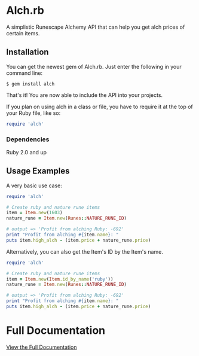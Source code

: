 # Alch.rb
A simplistic Runescape Alchemy API that can help you get alch prices of certain items.

## Installation
You can get the newest gem of Alch.rb.  Just enter the following in your command line:

`$ gem install alch`

That's it! You are now able to include the API into your projects.

If you plan on using alch in a class or file, you have to require it at the top of your Ruby file, like so:

```ruby
require 'alch'
```

### Dependencies
Ruby 2.0 and up

## Usage Examples
A very basic use case:

```ruby
require 'alch'

# Create ruby and nature rune items
item = Item.new(1603)
nature_rune = Item.new(Runes::NATURE_RUNE_ID)

# output => 'Profit from alching Ruby: -692'
print "Profit from alching #{item.name}: "
puts item.high_alch - (item.price + nature_rune.price)
```

Alternatively, you can also get the Item's ID by the Item's name.

```ruby
require 'alch'

# Create ruby and nature rune items
item = Item.new(Item.id_by_name('ruby'))
nature_rune = Item.new(Runes::NATURE_RUNE_ID)

# output => 'Profit from alching Ruby: -692'
print "Profit from alching #{item.name}: "
puts item.high_alch - (item.price + nature_rune.price)
```

# Full Documentation
[View the Full Documentation](http://www.rubydoc.info/gems/alch/1.1.1)
